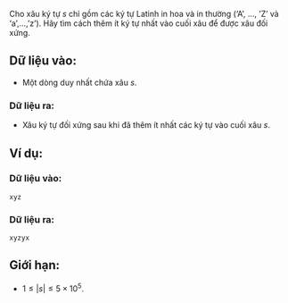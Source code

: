 Cho xâu ký tự $s$ chỉ gồm các ký tự Latinh in hoa và in thường (‘A’, …, ’Z’ và ‘a’,…,’z’). Hãy tìm cách thêm ít ký tự nhất vào cuối xâu để được xâu đối xứng.

## Dữ liệu vào:
- Một dòng duy nhất chứa xâu $s$.

### Dữ liệu ra:
- Xâu ký tự đối xứng sau khi đã thêm ít nhất các ký tự vào cuối xâu $s$.

## Ví dụ:
### Dữ liệu vào:
```
xyz
```

### Dữ liệu ra:
```
xyzyx
```

## Giới hạn:
- $1 ≤ |s| ≤ 5\times 10^5$.